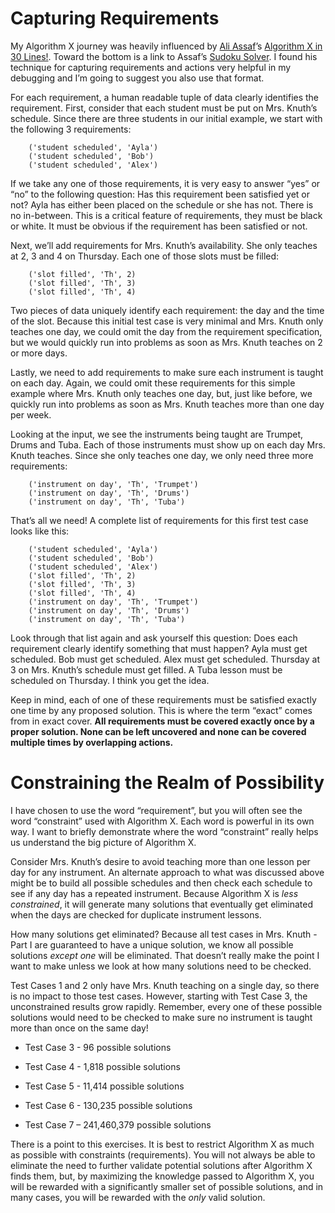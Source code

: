 # Capturing Requirements

My Algorithm X journey was heavily influenced by [Ali Assaf]( https://www.cs.mcgill.ca/~aassaf9/index.html)’s [Algorithm X in 30 Lines!]( https://www.cs.mcgill.ca/~aassaf9/python/algorithm_x.html). Toward the bottom is a link to Assaf’s [Sudoku Solver]( https://www.cs.mcgill.ca/~aassaf9/python/sudoku.txt). I found his technique for capturing requirements and actions very helpful in my debugging and I’m going to suggest you also use that format.

For each requirement, a human readable tuple of data clearly identifies the requirement. First, consider that each student must be put on Mrs. Knuth’s schedule. Since there are three students in our initial example, we start with the following 3 requirements:

```text
    ('student scheduled', 'Ayla')
    ('student scheduled', 'Bob')
    ('student scheduled', 'Alex')
```

If we take any one of those requirements, it is very easy to answer “yes” or “no” to the following question: Has this requirement been satisfied yet or not? Ayla has either been placed on the schedule or she has not. There is no in-between. This is a critical feature of requirements, they must be black or white. It must be obvious if the requirement has been satisfied or not.

Next, we’ll add requirements for Mrs. Knuth’s availability. She only teaches at 2, 3 and 4 on Thursday. Each one of those slots must be filled:

```text
    ('slot filled', 'Th', 2)
    ('slot filled', 'Th', 3)
    ('slot filled', 'Th', 4)
```

Two pieces of data uniquely identify each requirement: the day and the time of the slot. Because this initial test case is very minimal and Mrs. Knuth only teaches one day, we could omit the day from the requirement specification, but we would quickly run into problems as soon as Mrs. Knuth teaches on 2 or more days. 

Lastly, we need to add requirements to make sure each instrument is taught on each day. Again, we could omit these requirements for this simple example where Mrs. Knuth only teaches one day, but, just like before, we quickly run into problems as soon as Mrs. Knuth teaches more than one day per week.

Looking at the input, we see the instruments being taught are Trumpet, Drums and Tuba. Each of those instruments must show up on each day Mrs. Knuth teaches. Since she only teaches one day, we only need three more requirements:

```text
    ('instrument on day', 'Th', 'Trumpet')
    ('instrument on day', 'Th', 'Drums')
    ('instrument on day', 'Th', 'Tuba')
```

That’s all we need! A complete list of requirements for this first test case looks like this:

```text
    ('student scheduled', 'Ayla')
    ('student scheduled', 'Bob')
    ('student scheduled', 'Alex')
    ('slot filled', 'Th', 2)
    ('slot filled', 'Th', 3)
    ('slot filled', 'Th', 4)
    ('instrument on day', 'Th', 'Trumpet')
    ('instrument on day', 'Th', 'Drums')
    ('instrument on day', 'Th', 'Tuba')
```

Look through that list again and ask yourself this question: Does each requirement clearly identify something that must happen? Ayla must get scheduled. Bob must get scheduled. Alex must get scheduled. Thursday at 3 on Mrs. Knuth’s schedule must get filled. A Tuba lesson must be scheduled on Thursday. I think you get the idea.

Keep in mind, each of one of these requirements must be satisfied exactly one time by any proposed solution. This is where the term “exact” comes from in exact cover. __All requirements must be covered exactly once by a proper solution. None can be left uncovered and none can be covered multiple times by overlapping actions.__

# Constraining the Realm of Possibility

I have chosen to use the word “requirement”, but you will often see the word “constraint” used with Algorithm X. Each word is powerful in its own way. I want to briefly demonstrate where the word “constraint” really helps us understand the big picture of Algorithm X.

Consider Mrs. Knuth’s desire to avoid teaching more than one lesson per day for any instrument. An alternate approach to what was discussed above might be to build all possible schedules and then check each schedule to see if any day has a repeated instrument. Because Algorithm X is _less constrained_, it will generate many solutions that eventually get eliminated when the days are checked for duplicate instrument lessons.

How many solutions get eliminated? Because all test cases in Mrs. Knuth - Part I are guaranteed to have a unique solution, we know all possible solutions _except one_ will be eliminated. That doesn’t really make the point I want to make unless we look at how many solutions need to be checked.

Test Cases 1 and 2 only have Mrs. Knuth teaching on a single day, so there is no impact to those test cases. However, starting with Test Case 3, the unconstrained results grow rapidly. Remember, every one of these possible solutions would need to be checked to make sure no instrument is taught more than once on the same day!

* Test Case 3 - 96 possible solutions

* Test Case 4 - 1,818 possible solutions

* Test Case 5 - 11,414 possible solutions

* Test Case 6 - 130,235 possible solutions

* Test Case 7 – 241,460,379 possible solutions

There is a point to this exercises. It is best to restrict Algorithm X as much as possible with constraints (requirements). You will not always be able to eliminate the need to further validate potential solutions after Algorithm X finds them, but, by maximizing the knowledge passed to Algorithm X, you will be rewarded with a significantly smaller set of possible solutions, and in many cases, you will be rewarded with the _only_ valid solution.

